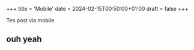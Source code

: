 +++
title = 'Mobile'
date = 2024-02-15T00:50:00+01:00
draft = false
+++

Tes post via mobile

## ouh yeah